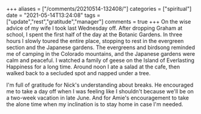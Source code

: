 +++
aliases = ["/comments/20210514-132408/"]
categories = ["spiritual"]
date = "2021-05-14T13:24:08"
tags = ["update","rest","gratitude","manager"]
comments = true
+++
On the wise advice of my wife I took last Wednesday off. After dropping Graham at school, I spent the first half of the day at the Botanic Gardens. In three hours I slowly toured the entire place, stopping to rest in the evergreen section and the Japanese gardens. The evergreens and birdsong reminded me of camping in the Colorado mountains, and the Japanese gardens were calm and peaceful. I watched a family of geese on the Island of Everlasting Happiness for a long time. Around noon I ate a salad at the cafe, then walked back to a secluded spot and napped under a tree.

I'm full of gratitude for Nick's understanding about breaks. He encouraged me to take a day off when I was feeling like I shouldn't because we'll be on a two-week vacation in late June. And for Amie's encouragement to take the alone time when my inclination is to stay home in case I'm needed.

